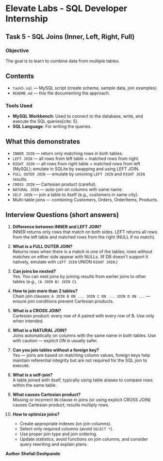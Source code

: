 # Elevate Labs - SQL Developer Internship

## Task 5 - SQL Joins (Inner, Left, Right, Full)

### Objective

The goal is to learn to combine data from multiple tables. 

## Contents

- `task5.sql` — MySQL script (create schema, sample data, join examples)
- `README.md` — this file documenting the approach.

### Tools Used
*  **MySQL Workbench**: Used to connect to the database, write, and execute the SQL queries[cite: 5].
* **SQL Language**: For writing the queries.

## What this demonstrates
- `INNER JOIN` — return only matching rows in both tables.
- `LEFT JOIN` — all rows from left table + matched rows from right.
- `RIGHT JOIN` — all rows from right table + matched rows from left (MySQL); emulate in SQLite by swapping and using LEFT JOIN.
- `FULL OUTER JOIN` — emulate by unioning `LEFT JOIN` and `RIGHT JOIN` results.
- `CROSS JOIN` — Cartesian product (careful).
- `NATURAL JOIN` — auto-join on columns with same name.
- `SELF JOIN` — join a table to itself (e.g., customers in same city).
- Multi-table joins — combining Customers, Orders, OrderItems, Products.

## Interview Questions (short answers)

1. **Difference between INNER and LEFT JOIN?**  
   INNER returns only rows that match on both sides. LEFT returns all rows from the left table and matched rows from the right (NULL if no match).

2. **What is a FULL OUTER JOIN?**  
   Returns rows when there is a match in one of the tables; rows without matches on either side appear with NULLs. (If DB doesn't support it natively, emulate with `LEFT JOIN` UNION `RIGHT JOIN`.)

3. **Can joins be nested?**  
   Yes. You can nest joins by joining results from earlier joins to other tables (e.g., `(A JOIN B) JOIN C`).

4. **How to join more than 2 tables?**  
   Chain join clauses: `A JOIN B ON ... JOIN C ON ... JOIN D ON ...` — ensure join conditions prevent Cartesian products.

5. **What is a CROSS JOIN?**  
   Cartesian product: every row of A paired with every row of B. Use only when intended.

6. **What is a NATURAL JOIN?**  
   Joins automatically on columns with the same name in both tables. Use with caution — explicit ON is usually safer.

7. **Can you join tables without a foreign key?**  
   Yes — joins are based on matching column values, foreign keys help maintain referential integrity but are not required for the SQL join to execute.

8. **What is a self-join?**  
   A table joined with itself, typically using table aliases to compare rows within the same table.

9. **What causes Cartesian product?**  
   Missing or incorrect `ON` clause in joins (or using explicit CROSS JOIN) causes Cartesian product; results multiply rows.

10. **How to optimize joins?**  
    - Create appropriate indexes (on join columns).  
    - Select only required columns (avoid `SELECT *`).  
    - Use proper join type and join ordering.  
    - Update statistics, avoid functions on join columns, and consider query rewriting and explain plans.

**Author**
**Shefali Deshpande**
